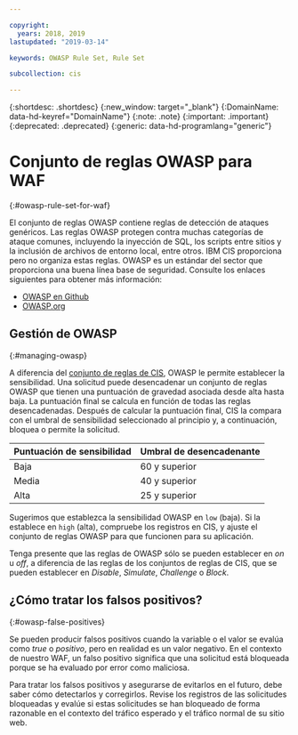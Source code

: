 ```yaml
---

copyright:
  years: 2018, 2019
lastupdated: "2019-03-14"

keywords: OWASP Rule Set, Rule Set

subcollection: cis

---
```


{:shortdesc: .shortdesc}
{:new_window: target="_blank"}
{:DomainName: data-hd-keyref="DomainName"}
{:note: .note}
{:important: .important}
{:deprecated: .deprecated}
{:generic: data-hd-programlang="generic"}


# Conjunto de reglas OWASP para WAF
{:#owasp-rule-set-for-waf}

El conjunto de reglas OWASP contiene reglas de detección de ataques genéricos. Las reglas OWASP protegen contra muchas categorías de ataque comunes, incluyendo la inyección de SQL, los scripts entre sitios y la inclusión de archivos de entorno local, entre otros. IBM CIS proporciona pero no organiza estas reglas. OWASP es un estándar del sector que proporciona una buena línea base de seguridad. Consulte los enlaces siguientes para obtener más información:
  * [OWASP en Github](https://github.com/SpiderLabs/owasp-modsecurity-crs)
  * [OWASP.org](https://www.owasp.org/index.php/Category:OWASP_ModSecurity_Core_Rule_Set_Project)

## Gestión de OWASP
{:#managing-owasp}

A diferencia del [conjunto de reglas de CIS](/docs/infrastructure/cis?topic=cis-cis-rule-set-for-waf), OWASP le permite establecer la sensibilidad.
Una solicitud puede desencadenar un conjunto de reglas OWASP que tienen una puntuación de gravedad asociada desde alta hasta baja. La puntuación final se calcula en función de todas las reglas desencadenadas. Después de calcular la puntuación final, CIS la compara con el umbral de sensibilidad seleccionado al principio y, a continuación, bloquea o permite la solicitud.

|Puntuación de sensibilidad| Umbral de desencadenante|
|------|---------------|
|Baja   |  60 y superior|
|Media|  40 y superior|
|Alta  |  25 y superior|

Sugerimos que establezca la sensibilidad OWASP en `low` (baja). Si la establece en `high` (alta), compruebe los registros en CIS, y ajuste el conjunto de reglas OWASP para que funcionen para su aplicación.

Tenga presente que las reglas de OWASP sólo se pueden establecer en _on_ u _off_, a diferencia de las reglas de los conjuntos de reglas de CIS, que se pueden establecer en _Disable_, _Simulate_, _Challenge_ o _Block_.

## ¿Cómo tratar los falsos positivos?
{:#owasp-false-positives}

Se pueden producir falsos positivos cuando la variable o el valor se evalúa como _true_ o _positivo_, pero en realidad es un valor negativo. En el contexto de nuestro WAF, un falso positivo significa que una solicitud está bloqueada porque se ha evaluado por error como maliciosa.

Para tratar los falsos positivos y asegurarse de evitarlos en el futuro, debe saber cómo detectarlos y corregirlos. Revise los registros de las solicitudes bloqueadas y evalúe si estas solicitudes se han bloqueado de forma razonable en el contexto del tráfico esperado y el tráfico normal de su sitio web.
